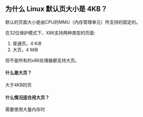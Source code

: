 ## 为什么 Linux 默认页大小是 4KB？

默认的页面大小是由CPU的MMU（内存管理单元）所支持的固定的。

在32位保护模式下，X86支持两种类型的页面:

1. 普通页，4 KiB
2. 大页，4 MiB

但不是所有的x86处理器都支持大页。

#### 什么是大页？

大于4KB的页

#### 什么情况适合用大页？

需要使用大量内存时